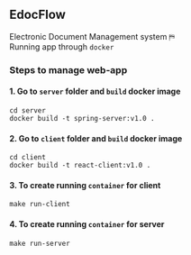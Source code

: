 ## EdocFlow
Electronic Document Management system &#9983;<br/>
Running app through `docker`
### Steps to manage web-app
#### 1. Go to `server` folder and `build` docker image
```shell
cd server
docker build -t spring-server:v1.0 .
```
#### 2. Go to `client` folder and `build` docker image
```shell 
cd client
docker build -t react-client:v1.0 .
```
#### 3. To create running `container` for client 
```shell 
make run-client
```
#### 4. To create running `container` for server
```shell 
make run-server
```